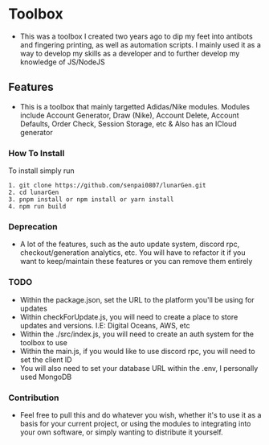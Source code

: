 # Toolbox
- This was a toolbox I created two years ago to dip my feet into antibots and fingering printing, as well as automation scripts. I mainly used it as a way to develop my skills as a developer and to further develop my knowledge of JS/NodeJS

## Features
- This is a toolbox that mainly targetted Adidas/Nike modules. Modules include Account Generator, Draw (Nike), Account Delete, Account Defaults, Order Check, Session Storage, etc & Also has an ICloud generator

### How To Install
To install simply run 
```
1. git clone https://github.com/senpai0807/lunarGen.git
2. cd lunarGen
3. pnpm install or npm install or yarn install
4. npm run build
```

### Deprecation
- A lot of the features, such as the auto update system, discord rpc, checkout/generation analytics, etc. You will have to refactor it if you want to keep/maintain these features or you can remove them entirely

### TODO
- Within the package.json, set the URL to the platform you'll be using for updates
- Within checkForUpdate.js, you will need to create a place to store updates and versions. I.E: Digital Oceans, AWS, etc
- Within the ./src/index.js, you will need to create an auth system for the toolbox to use
- Within the main.js, if you would like to use discord rpc, you will need to set the client ID
- You will also need to set your database URL within the .env, I personally used MongoDB

### Contribution
- Feel free to pull this and do whatever you wish, whether it's to use it as a basis for your current project, or using the modules to integrating into your own software, or simply wanting to distribute it yourself.
